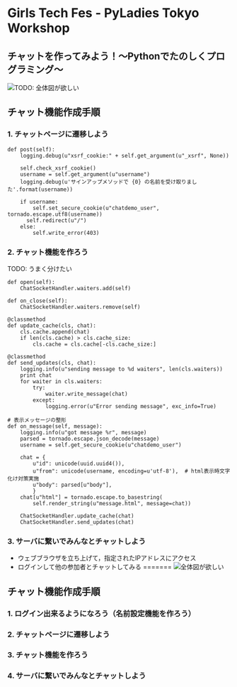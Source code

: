 # Girls Tech Fes - PyLadies Tokyo Workshop
## チャットを作ってみよう！〜Pythonでたのしくプログラミング〜

 ![TODO: 全体図が欲しい]()

## チャット機能作成手順
### 1. チャットページに遷移しよう

```
def post(self):
    logging.debug(u"xsrf_cookie:" + self.get_argument(u"_xsrf", None))

    self.check_xsrf_cookie()
    username = self.get_argument(u"username")
    logging.debug(u'サインアップメソッドで {0} の名前を受け取りました'.format(username))

    if username:
        self.set_secure_cookie(u"chatdemo_user", tornado.escape.utf8(username))
      self.redirect(u"/")
    else:
        self.write_error(403)
```

### 2. チャット機能を作ろう

TODO: うまく分けたい

```
def open(self):
    ChatSocketHandler.waiters.add(self)

def on_close(self):
    ChatSocketHandler.waiters.remove(self)

@classmethod
def update_cache(cls, chat):
    cls.cache.append(chat)
    if len(cls.cache) > cls.cache_size:
        cls.cache = cls.cache[-cls.cache_size:]

@classmethod
def send_updates(cls, chat):
    logging.info(u"sending message to %d waiters", len(cls.waiters))
    print chat
    for waiter in cls.waiters:
        try:
            waiter.write_message(chat)
        except:
            logging.error(u"Error sending message", exc_info=True)

# 表示メッセージの整形
def on_message(self, message):
    logging.info(u"got message %r", message)
    parsed = tornado.escape.json_decode(message)
    username = self.get_secure_cookie(u"chatdemo_user")

    chat = {
        u"id": unicode(uuid.uuid4()),
        u"from": unicode(username, encoding=u'utf-8'),  # html表示時文字化け対策実施
        u"body": parsed[u"body"],
        }
    chat[u"html"] = tornado.escape.to_basestring(
        self.render_string(u"message.html", message=chat))

    ChatSocketHandler.update_cache(chat)
    ChatSocketHandler.send_updates(chat)
```

### 3. サーバに繋いでみんなとチャットしよう

- ウェブブラウザを立ち上げて，指定されたIPアドレスにアクセス
- ログインして他の参加者とチャットしてみる
=======
 ![全体図が欲しい]()

## チャット機能作成手順
### 1. ログイン出来るようになろう（名前設定機能を作ろう）

### 2. チャットページに遷移しよう

### 3. チャット機能を作ろう

### 4. サーバに繋いでみんなとチャットしよう
